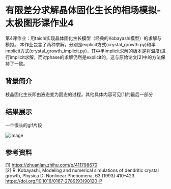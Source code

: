 # 有限差分求解晶体固化生长的相场模拟-太极图形课作业4
第4课作业：用taichi实现晶体固化生长模型（经典的Kobayashi模型）的求解与模拟。
本作业包含了两种求解，分别是explicit方式(crystal_growth.py)和半implicit方式(crystal_growth_implicit.py)，其中半implicit求解的版本是将温度t进行implicit求解，而对phase的求解仍然是explicit的，这与原始论文[2]中的方法保持了一致。

## 背景简介
枝晶固化生长即由液态变为固态的过程。其他具体内容可见[1]的最后一部分

## 结果展示
一个很长的gif片段

![image](https://github.com/tlcui/crystal_growth-homework4/blob/master/crystal_growth.gif)

## 参考资料
[1] https://zhuanlan.zhihu.com/p/411798670  
[2] R. Kobayashi, Modeling and numerical simulations of dendritic crystal growth, Physica D: Nonlinear Phenomena. 63 (1993) 410–423. https://doi.org/10.1016/0167-2789(93)90120-P
